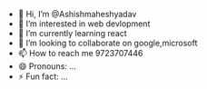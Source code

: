 - 👋 Hi, I’m @Ashishmaheshyadav
- 👀 I’m interested in web devlopment
- 🌱 I’m currently learning react
- 💞️ I’m looking to collaborate on google,microsoft
- 📫 How to reach me 9723707446
- 😄 Pronouns: ...
- ⚡ Fun fact: ...

<!---
Ashishmaheshyadav/Ashishmaheshyadav is a ✨ special ✨ repository because its `README.md` (this file) appears on your GitHub profile.
You can click the Preview link to take a look at your changes.
--->
